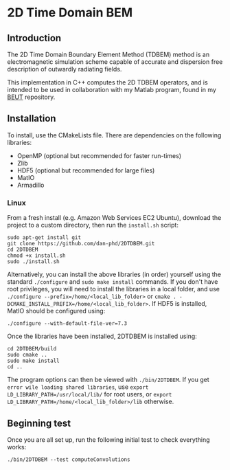 # 2D Time Domain BEM

## Introduction
The 2D Time Domain Boundary Element Method (TDBEM) method is an electromagnetic simulation scheme capable of accurate and dispersion free description of outwardly radiating fields.

This implementation in C++ computes the 2D TDBEM operators, and is intended to be used in collaboration with my Matlab program, found in my [BEUT] repository.

## Installation
To install, use the CMakeLists file. There are dependencies on the following libraries:
* OpenMP (optional but recommended for faster run-times)
* Zlib
* HDF5 (optional but recommended for large files)
* MatIO
* Armadillo

### Linux
From a fresh install (e.g. Amazon Web Services EC2 Ubuntu), download the project to a custom directory, then run the `install.sh` script:
```
sudo apt-get install git
git clone https://github.com/dan-phd/2DTDBEM.git
cd 2DTDBEM
chmod +x install.sh
sudo ./install.sh
```
Alternatively, you can install the above libraries (in order) yourself using the standard `./configure` and `sudo make install` commands.
If you don't have root privileges, you will need to install the libraries in a local folder, and use `./configure --prefix=/home/<local_lib_folder>` or `cmake . -DCMAKE_INSTALL_PREFIX=/home/<local_lib_folder>`.
If HDF5 is installed, MatIO should be configured using:
```
./configure --with-default-file-ver=7.3
```
Once the libraries have been installed, 2DTDBEM is installed using:
```
cd 2DTDBEM/build
sudo cmake ..
sudo make install
cd ..
```
The program options can then be viewed with `./bin/2DTDBEM`.
If you get `error wile loading shared libraries`, use `export LD_LIBRARY_PATH=/usr/local/lib/` for root users, or `export LD_LIBRARY_PATH=/home/<local_lib_folder>/lib` otherwise.


## Beginning test
Once you are all set up, run the following initial test to check everything works:
```
./bin/2DTDBEM --test computeConvolutions
```


[BEUT]: https://github.com/dan-phd/BEUT